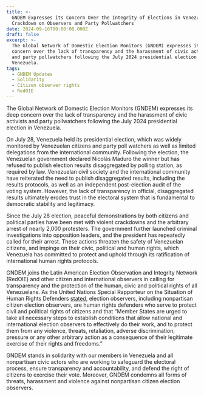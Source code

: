 ```yaml
---
title: >-
  GNDEM Expresses its Concern Over the Integrity of Elections in Venezuela and
  Crackdown on Observers and Party Pollwatchers
date: 2024-09-16T00:00:00.000Z
draft: false
excerpt: >-
  The Global Network of Domestic Election Monitors (GNDEM) expresses its deep
  concern over the lack of transparency and the harassment of civic activists
  and party pollwatchers following the July 2024 presidential election in
  Venezuela.
tags:
  - GNDEM Updates
  - Solidarity
  - Citizen observer rights
  - RedOIE
---
```


The Global Network of Domestic Election Monitors (GNDEM) expresses its deep concern over the lack of transparency and the harassment of civic activists and party pollwatchers following the July 2024 presidential election in Venezuela.

On July 28, Venezuela held its presidential election, which was widely monitored by Venezuelan citizens and party poll watchers as well as limited delegations from the international community. Following the election, the Venezuelan government declared Nicolás Maduro the winner but has refused to publish election results disaggregated by polling station, as required by law. Venezuelan civil society and the international community have reiterated the need to publish disaggregated results, including the results protocols, as well as an independent post-election audit of the voting system. However, the lack of transparency in official, disaggregated results ultimately erodes trust in the electoral system that is fundamental to democratic stability and legitimacy.

Since the July 28 election, peaceful demonstrations by both citizens and political parties have been met with violent crackdowns and the arbitrary arrest of nearly 2,000 protesters. The government further launched criminal investigations into opposition leaders, and the president has repeatedly called for their arrest. These actions threaten the safety of Venezuelan citizens, and impinge on their civic, political and human rights, which Venezuela has committed to protect and uphold through its ratification of international human rights protocols.

GNDEM joins the Latin American Election Observation and Integrity Network (RedOIE) and other citizen and international observers in calling for transparency and the protection of the human, civic and political rights of all Venezuelans. As the United Nations Special Rapporteur on the Situation of Human Rights Defenders [stated](https://srdefenders.org/information/the-situation-of-election-observers-as-human-rights-defenders%ef%bf%bc/), election observers, including nonpartisan citizen election observers, are human rights defenders who serve to protect civil and political rights of citizens and that “Member States are urged to take all necessary steps to establish conditions that allow national and international election observers to effectively do their work, and to protect them from any violence, threats, retaliation, adverse discrimination, pressure or any other arbitrary action as a consequence of their legitimate exercise of their rights and freedoms.”

GNDEM stands in solidarity with our members in Venezuela and all nonpartisan civic actors who are working to safeguard the electoral process, ensure transparency and accountability, and defend the right of citizens to exercise their vote. Moreover, GNDEM condemns all forms of threats, harassment and violence against nonpartisan citizen election observers.
